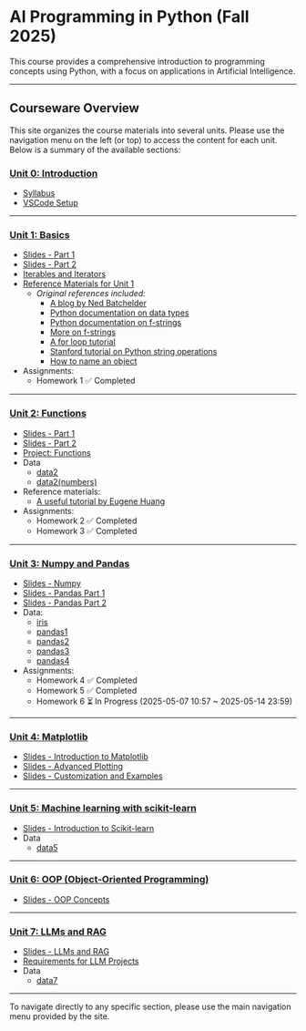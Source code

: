 # AI Programming in Python (Fall 2025)

This course provides a comprehensive introduction to programming concepts using Python, with a focus on applications in Artificial Intelligence.

---

## Courseware Overview

This site organizes the course materials into several units. Please use the navigation menu on the left (or top) to access the content for each unit. Below is a summary of the available sections:

### [Unit 0: Introduction](101课件/U0/syllabus.md) 
*   [Syllabus](101课件/U0/syllabus.md)
*   [VSCode Setup](101课件/U0/deck0_vscode(2).md)

---

### [Unit 1: Basics](101课件/U1/deck1_1.md)
*   [Slides - Part 1](101课件/U1/deck1_1.md)
*   [Slides - Part 2](101课件/U1/deck1_2.md)
*   [Iterables and Iterators](101课件/U1/Iterable.md)
*   [Reference Materials for Unit 1](101课件/U1/01reference.md) 
    *   *Original references included:*
        *   [A blog by Ned Batchelder](https://nedbatchelder.com/text/names.html)
        *   [Python documentation on data types](https://docs.python.org/3/tutorial/datastructures.html#)
        *   [Python documentation on f-strings](https://docs.python.org/3/tutorial/inputoutput.html)
        *   [More on f-strings](https://realpython.com/python-f-strings/)
        *   [A for loop tutorial](https://realpython.com/python-for-loop/)
        *   [Stanford tutorial on Python string operations](https://cs.stanford.edu/people/nick/py/python-string.html)
        *   [How to name an object](https://peps.python.org/pep-0008/#naming-conventions)
*   Assignments:
    *   Homework 1 ✅ Completed

---

### [Unit 2: Functions](101课件/U2/deck2_1.md)
*   [Slides - Part 1](101课件/U2/deck2_1.md)
*   [Slides - Part 2](101课件/U2/deck2_2.md)
*   [Project: Functions](101课件/U2/deck2_3_project.md)
*   Data
    *   [data2](101课件/U2/data2.rar)
    *   [data2(numbers)](101课件/U2/numbers.rar)
*   Reference materials:
    *   [A useful tutorial by Eugene Huang](https://github.com/eugeneh101/Advanced-Python/blob/master/4_Functional_Python.ipynb)
*   Assignments:
    *   Homework 2 ✅ Completed
    *   Homework 3 ✅ Completed

---

### [Unit 3: Numpy and Pandas](101课件/U3/deck3_1.md)
*   [Slides - Numpy](101课件/U3/deck3_1.md)
*   [Slides - Pandas Part 1](101课件/U3/deck3_2.md)
*   [Slides - Pandas Part 2](101课件/U3/deck3_3.md)
*   Data:
    *   [iris](101课件/U3/iris.rar)
    *   [pandas1](101课件/U3/pandas.rar)
    *   [pandas2](101课件/U3/pandas2(1).rar)
    *   [pandas3](101课件/U3/pandas3(1).rar)
    *   [pandas4](101课件/U3/pandas4.rar)
*   Assignments:
    *   Homework 4 ✅ Completed
    *   Homework 5 ✅ Completed
    *   Homework 6 ⏳ In Progress (2025-05-07 10:57 ~ 2025-05-14 23:59)

---

### [Unit 4: Matplotlib](101课件/U4/deck4_1.md)
*   [Slides - Introduction to Matplotlib](101课件/U4/deck4_1.md)
*   [Slides - Advanced Plotting](101课件/U4/deck4_2.md)
*   [Slides - Customization and Examples](101课件/U4/deck4_3.md)

---

### [Unit 5: Machine learning with scikit-learn](101课件/U5/deck5_1.md)
*   [Slides - Introduction to Scikit-learn](101课件/U5/deck5_1.md)
*   Data
    *   [data5](101课件/U5/data5.rar)


---

### [Unit 6: OOP (Object-Oriented Programming)](101课件/U6/deck6_1.md)
*   [Slides - OOP Concepts](101课件/U6/deck6_1.md)

---

### [Unit 7: LLMs and RAG](101课件/U7/deck7_1.md)
*   [Slides - LLMs and RAG](101课件/U7/deck7_1.md)
*   [Requirements for LLM Projects](101课件/U7/Requirements.md)
*   Data
    *   [data7](101课件/U7/data7.rar)

---

To navigate directly to any specific section, please use the main navigation menu provided by the site.